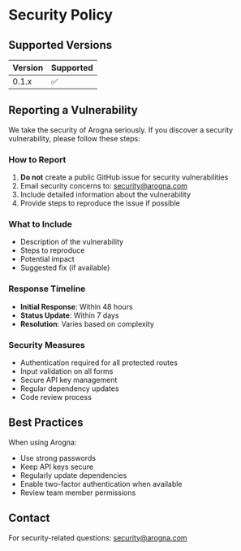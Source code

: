 # Security Policy

## Supported Versions

| Version | Supported          |
| ------- | ------------------ |
| 0.1.x   | :white_check_mark: |

## Reporting a Vulnerability

We take the security of Arogna seriously. If you discover a security vulnerability, please follow these steps:

### How to Report

1. **Do not** create a public GitHub issue for security vulnerabilities
2. Email security concerns to: security@arogna.com
3. Include detailed information about the vulnerability
4. Provide steps to reproduce the issue if possible

### What to Include

- Description of the vulnerability
- Steps to reproduce
- Potential impact
- Suggested fix (if available)

### Response Timeline

- **Initial Response**: Within 48 hours
- **Status Update**: Within 7 days
- **Resolution**: Varies based on complexity

### Security Measures

- Authentication required for all protected routes
- Input validation on all forms
- Secure API key management
- Regular dependency updates
- Code review process

## Best Practices

When using Arogna:

- Use strong passwords
- Keep API keys secure
- Regularly update dependencies
- Enable two-factor authentication when available
- Review team member permissions

## Contact

For security-related questions: security@arogna.com